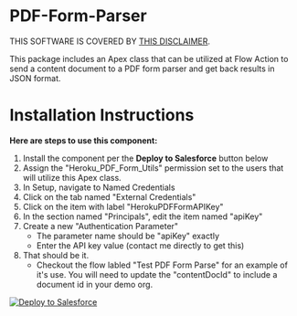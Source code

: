 # PDF-Form-Parser

THIS SOFTWARE IS COVERED BY [THIS DISCLAIMER](https://raw.githubusercontent.com/thedges/Disclaimer/master/disclaimer.txt).

This package includes an Apex class that can be utilized at Flow Action to send a content document to a PDF form parser and get back results in JSON format.

# Installation Instructions

<b>Here are steps to use this component:</b>
  1. Install the component per the **Deploy to Salesforce** button below
  2. Assign the "Heroku_PDF_Form_Utils" permission set to the users that will utilize this Apex class.
  3. In Setup, navigate to Named Credentials 
  4. Click on the tab named "External Credentials"
  5. Click on the item with label "HerokuPDFFormAPIKey"
  6. In the section named "Principals", edit the item named "apiKey"
  7. Create a new "Authentication Parameter"
     * The parameter name should be "apiKey" exactly
     * Enter the API key value (contact me directly to get this)
  8. That should be it.
     * Checkout the flow labled "Test PDF Form Parse" for an example of it's use. You will need to update the "contentDocId" to include a document id in your demo org.
     
<a href="https://githubsfdeploy.herokuapp.com?owner=thedges&repo=PDF-Form-Parser&ref=main">
  <img alt="Deploy to Salesforce"
       src="https://raw.githubusercontent.com/afawcett/githubsfdeploy/master/deploy.png">
</a>
